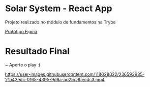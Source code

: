 # Solar System - React App

Projeto realizado no módulo de  fundamentos na Trybe

<a href='https://www.figma.com/file/V0ShpXzvv8OEi0DlDnXsJq/%5BProjeto%5D%5BFrontend%5D-Solar-System?type=design&node-id=2-2&t=JjwkHbNod1V8yoBe-0'>  Protótipo Figma </a>

#  Resultado Final 

~ Aperte o play :)


https://user-images.githubusercontent.com/118028022/236593935-21a42edc-0165-4395-9d6a-ad25c9becdc3.mp4

